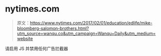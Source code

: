 # nytimes.com

> 原文：<https://www.nytimes.com/2017/02/01/education/edlife/mike-bloomberg-salomon-brothers.html?utm_source=wanqu.co&utm_campaign=Wanqu+Daily&utm_medium=website>

请启用 JS 并禁用任何广告拦截器